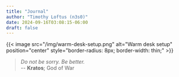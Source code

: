 ```yaml
---
title: "Journal"
author: "Timothy Loftus (n3s0)"
date: 2024-09-16T03:08:15-06:00
draft: false
---
```



{{< image src="/img/warm-desk-setup.png" alt="Warm desk setup" position="center" style="border-radius: 8px; border-width: thin;" >}}

> *Do not be sorry. Be better.* <br>
> -- **Kratos**; God of War

